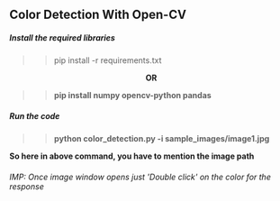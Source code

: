 ## Color Detection With Open-CV

##### Install the required libraries
>> pip install -r requirements.txt
<p align="center">
                <b>OR</br>
</p>

>> pip install numpy opencv-python pandas

##### Run the code
>> python color_detection.py -i sample_images/image1.jpg

So here in above command, you have to mention the image path

###### IMP: Once image window opens just 'Double click' on the color for the response